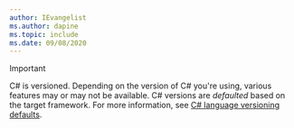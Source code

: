 ```yaml
---
author: IEvangelist
ms.author: dapine
ms.topic: include
ms.date: 09/08/2020
---
```


> [!IMPORTANT]
> C# is versioned. Depending on the version of C# you're using, various features may or may not be available. C# versions are *defaulted* based on the target framework. For more information, see [C# language versioning defaults](../language-reference/configure-language-version.md#defaults).
